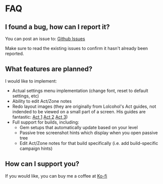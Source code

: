 # FAQ
## I found a bug, how can I report it?
You can post an issue to: [Github Issues](https://github.com/Kami-Guru/path-of-levelling-2/issues)

Make sure to read the existing issues to confirm it hasn't already been reported.

## What features are planned?

I would like to implement:
- Actual settings menu implementation (change font, reset to default settings, etc)
- Ability to edit Act/Zone notes
- Redo layout images (they are originally from Lolcohol's Act guides, not indended to be viewed on a small part of a screen. His guides are fantastic: [Act 1](https://mobalytics.gg/poe-2/guides/campaign-layout-act-1) [Act 2](https://mobalytics.gg/poe-2/guides/campaign-layout-act-2) [Act 3](https://mobalytics.gg/poe-2/guides/campaign-layout-act-3))
- Full support for builds, including:
    - Gem setups that automatically update based on your level
    - Passive tree screenshot hints which display when you open passive tree
    - Edit Act/Zone notes for that build specifically (i.e. add build-specific campaign hints)

## How can I support you?

If you would like, you can buy me a coffee at [Ko-fi](https://ko-fi.com/kamiguru)